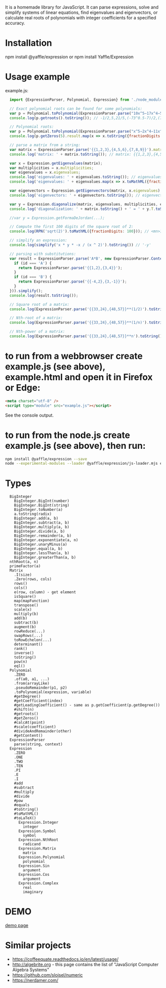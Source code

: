 
It is a homemade library for JavaScript.
It can parse expressions, solve and simplify systems of linear equations, find eigenvalues and eigenvectors,
or calculate real roots of polynomials with integer coefficients for a specified accuracy.

Installation
============
npm install @yaffle/expression
or
npm install Yaffle/Expression

Usage example
=============

example.js:
<!-- {% raw %} -->
```javascript
  import {ExpressionParser, Polynomial, Expression} from './node_modules/@yaffle/expression/index.js';

  // Exact polynomial roots can be found for some polynomials:
  var p = Polynomial.toPolynomial(ExpressionParser.parse("10x^5−17x^4−505x^3+1775x^2−249x−630"), ExpressionParser.parse("x"));
  console.log(p.getroots().toString()); // -1/2,5,21/5,(-73^0.5-7)/2,(73^0.5-7)/2

  // Polynomial roots:
  var p = Polynomial.toPolynomial(ExpressionParser.parse("x^5−2x^4−11x^3+26x^2−2x−13"), ExpressionParser.parse("x"));
  console.log(p.getZeros(5).result.map(x => x.toString({fractionDigits: 20})).toString()); // -3.41190231035920486644,-0.60930943815581736137,1.07534597839596488553,1.92498144931467217779,3.02088432080438516449

  // parse a matrix from a string:
  var matrix = ExpressionParser.parse('{{1,2,3},{4,5,6},{7,8,9}}').matrix;
  console.log('matrix: ' + matrix.toString()); // matrix: {{1,2,3},{4,5,6},{7,8,9}}

  var x = Expression.getEigenvalues(matrix);
  var multiplicities = x.multiplicities;
  var eigenvalues = x.eigenvalues;
  console.log('eigenvalues: ' + eigenvalues.toString()); // eigenvalues: 0,(-3*33^0.5+15)/2,(3*33^0.5+15)/2
  console.log('eigenvalues: ' + eigenvalues.map(x => x.toMathML({fractionDigits: 10}))); // eigenvalues: <mn>0.0000000000</mn>,<mrow><mo>&minus;</mo><mn>1.1168439698</mn></mrow>,<mn>16.1168439698</mn>

  var eigenvectors = Expression.getEigenvectors(matrix, x.eigenvalues).eigenvectors;
  console.log('eigenvectors: ' + eigenvectors.toString()); // eigenvectors: {{1},{-2},{1}},{{(-3*33^0.5-11)/22},{(-3*33^0.5+11)/44},{1}},{{(3*33^0.5-11)/22},{(3*33^0.5+11)/44},{1}}

  var y = Expression.diagonalize(matrix, eigenvalues, multiplicities, eigenvectors);
  console.log('diagonalization: ' + matrix.toString() + ' = ' + y.T.toString() + " * " + y.L.toString() + " * " + y.T_INVERSED.toString()); // diagonalization: {{1,2,3},{4,5,6},{7,8,9}} = {{1,(-3*33^0.5-11)/22,(3*33^0.5-11)/22},{-2,(-3*33^0.5+11)/44,(3*33^0.5+11)/44},{1,1,1}} * {{0,0,0},{0,(-3*33^0.5+15)/2,0},{0,0,(3*33^0.5+15)/2}} * {{1/6,-1/3,1/6},{(-33^0.5-1)/12,(-33^0.5+3)/18,(-33^0.5+15)/36},{(33^0.5-1)/12,(33^0.5+3)/18,(33^0.5+15)/36}}

  //var y = Expression.getFormaDeJordan(...);

  // Compute the first 100 digits of the square root of 2:
  console.log(RPN('sqrt(2)').toMathML({fractionDigits: 100})); // <mn>1.4142135623730950488016887242096980785696718753769480731766797379907324784621070388503875343276415727</mn>

  // simplify an expression:
  console.log(simplify('x * y * -x / (x ^ 2)').toString()) // '-y'

  // parsing with substitutions:
  var result = ExpressionParser.parse('A*B', new ExpressionParser.Context(function (id) {
    if (id === 'A') {
      return ExpressionParser.parse('{{1,2},{3,4}}');
    }
    if (id === 'B') {
      return ExpressionParser.parse('{{-4,2},{3,-1}}');
    }
  })).simplify();
  console.log(result.toString());

  // Square root of a matrix:
  console.log(ExpressionParser.parse('{{33,24},{48,57}}**(1/2)').toString()); // {{5,2},{4,7}}

  // Nth-root of a matrix:
  console.log(ExpressionParser.parse('{{33,24},{48,57}}**(1/n)').toString()); // {{(3^(4/n)+2*3^(2/n))/3,(3^(4/n)-3^(2/n))/3},{(2*3^(4/n)-2*3^(2/n))/3,(2*3^(4/n)+3^(2/n))/3}}

  // Nth-power of a matrix:
  console.log(ExpressionParser.parse('{{33,24},{48,57}}**n').toString()); // {{(3^(4*n)+2*3^(2*n))/3,(3^(4*n)-3^(2*n))/3},{(2*3^(4*n)-2*3^(2*n))/3,(2*3^(4*n)+3^(2*n))/3}}

```
<!-- {% endraw %} -->

to run from a webbrowser create example.js (see above), example.html and open it in Firefox or Edge:
====================================================================================================
```html
<meta charset="utf-8" />
<script type="module" src="example.js"></script>
```
See the console output.

to run from the node.js create example.js (see above), then run:
================================================================
```sh
npm install @yaffle/expression --save
node --experimental-modules --loader @yaffle/expression/js-loader.mjs example.js
```


Types
=====
```
  BigInteger
    BigInteger.BigInt(number)
    BigInteger.BigInt(string)
    BigInteger.toNumber(a)
    a.toString(radix)
    BigInteger.add(a, b)
    BigInteger.subtract(a, b)
    BigInteger.multiply(a, b)
    BigInteger.divide(a, b)
    BigInteger.remainder(a, b)
    BigInteger.exponentiate(a, n)
    BigInteger.unaryMinus(a)
    BigInteger.equal(a, b)
    BigInteger.lessThan(a, b)
    BigInteger.greaterThan(a, b)
  nthRoot(a, n)
  primeFactor(a)
  Matrix
    .I(size)
    .Zero(rows, cols)
    rows()
    cols()
    e(row, column) - get element
    isSquare()
    map(mapFunction)
    transpose()
    scale(x)
    multiply(b)
    add(b)
    subtract(b)
    augment(b)
    rowReduce(...)
    swapRows(...)
    toRowEchelon(...)
    determinant()
    rank()
    inverse()
    toString()
    pow(n)
    eql()
  Polynomial
    .ZERO
    .of(a0, a1, ...)
    .from(arrayLike)
    .pseudoRemainder(p1, p2)
    .toPolynomial(expression, variable)
    #getDegree()
    #getCoefficient(index)
    #getLeadingCoefficient() - same as p.getCoefficient(p.getDegree())
    #shift(n)
    #getroots()
    #getZeros()
    #calcAt(point)
    #scale(coefficient)
    #divideAndRemainder(other)
    #getContent()
  ExpressionParser
    parse(string, context)
  Expression
    .ZERO
    .ONE
    .TWO
    .TEN
    .PI
    .E
    .I
    #add
    #subtract
    #multiply
    #divide
    #pow
    #equals
    #toString()
    #toMathML()
    #toLaTeX()
      Expression.Integer
        integer
      Expression.Symbol
        symbol
      Expression.NthRoot
        radicand
      Expression.Matrix
        matrix
      Expression.Polynomial
        polynomial
      Expression.Sin
        argument
      Expression.Cos
        argument
      Expression.Complex
        real
        imaginary
```

DEMO
====
[demo page](https://yaffle.github.io/Expression/demo.html)

Similar projects
================
 * https://coffeequate.readthedocs.io/en/latest/usage/
 * http://algebrite.org - this page contains the list of "JavaScript Computer Algebra Systems"
 * https://github.com/sloisel/numeric
 * https://nerdamer.com/
